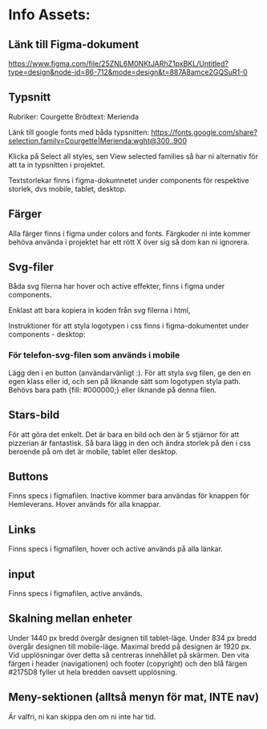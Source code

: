 # Info Assets:

## Länk till Figma-dokument

https://www.figma.com/file/25ZNL6M0NKtJARhZ1pxBKL/Untitled?type=design&node-id=86-712&mode=design&t=887A8amce2GQSuR1-0

## Typsnitt

Rubriker: Courgette
Brödtext: Merienda

Länk till google fonts med båda typsnitten:
https://fonts.google.com/share?selection.family=Courgette|Merienda:wght@300..900

Klicka på Select all styles, sen View selected families så har ni alternativ för att ta in typsnitten i projektet.

Textstorlekar finns i figma-dokumnetet under components för respektive storlek, dvs mobile, tablet, desktop.

## Färger

Alla färger finns i figma under colors and fonts. Färgkoder ni inte kommer behöva använda i projektet har ett rött X över sig så dom kan ni ignorera.

## Svg-filer

Båda svg filerna har hover och active effekter, finns i figma under components.

Enklast att bara kopiera in koden från svg filerna i html,

Instruktioner för att styla logotypen i css finns i figma-dokumentet under components - desktop:

### För telefon-svg-filen som används i mobile

Lägg den i en button (användarvänligt :). För att styla svg filen, ge den en egen klass eller id, och sen på liknande sätt som logotypen styla path. Behövs bara
path {fill: #000000;}
eller liknande på denna filen.

## Stars-bild

För att göra det enkelt. Det är bara en bild och den är 5 stjärnor för att pizzerian är fantastisk. Så bara lägg in den och ändra storlek på den i css beroende på om det är mobile, tablet eller desktop.

## Buttons

Finns specs i figmafilen. Inactive kommer bara användas för knappen för Hemleverans. Hover används för alla knappar.

## Links

Finns specs i figmafilen, hover och active används på alla länkar.

## input

Finns specs i figmafilen, active används.

## Skalning mellan enheter

Under 1440 px bredd övergår designen till tablet-läge. Under 834 px bredd övergår designen till mobile-läge. Maximal bredd på designen är 1920 px. Vid upplösningar över detta så centreras innehållet på skärmen. Den vita färgen i header (navigationen) och footer (copyright) och den blå färgen #2175D8 fyller ut hela bredden oavsett upplösning.

## Meny-sektionen (alltså menyn för mat, INTE nav)

Är valfri, ni kan skippa den om ni inte har tid.
